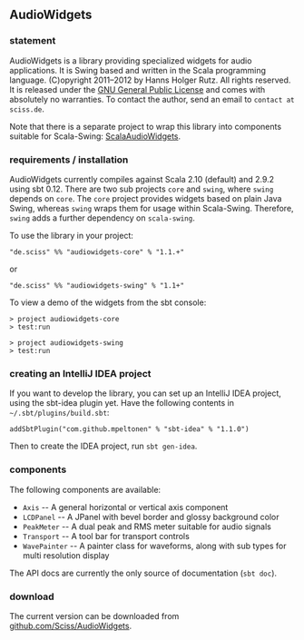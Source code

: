 ## AudioWidgets

### statement

AudioWidgets is a library providing specialized widgets for audio applications. It is Swing based and written in the Scala programming language. (C)opyright 2011&ndash;2012 by Hanns Holger Rutz. All rights reserved. It is released under the [GNU General Public License](http://github.com/Sciss/AudioWidgets/blob/master/licenses/AudioWidgets-License.txt) and comes with absolutely no warranties. To contact the author, send an email to `contact at sciss.de`.

Note that there is a separate project to wrap this library into components suitable for Scala-Swing: [ScalaAudioWidgets](http://github.com/Sciss/ScalaAudioWidgets).

### requirements / installation

AudioWidgets currently compiles against Scala 2.10 (default) and 2.9.2 using sbt 0.12. There are two sub projects `core` and `swing`, where `swing` depends on `core`. The `core` project provides widgets based on plain Java Swing, whereas `swing` wraps them for usage within Scala-Swing. Therefore, `swing` adds a further dependency on `scala-swing`.

To use the library in your project:

    "de.sciss" %% "audiowidgets-core" % "1.1.+"

or

    "de.sciss" %% "audiowidgets-swing" % "1.1+"

To view a demo of the widgets from the sbt console:

    > project audiowidgets-core
    > test:run
    
    > project audiowidgets-swing
    > test:run

### creating an IntelliJ IDEA project

If you want to develop the library, you can set up an IntelliJ IDEA project, using the sbt-idea plugin yet. Have the following contents in `~/.sbt/plugins/build.sbt`:

    addSbtPlugin("com.github.mpeltonen" % "sbt-idea" % "1.1.0")

Then to create the IDEA project, run `sbt gen-idea`.

### components

The following components are available:

 - `Axis` -- A general horizontal or vertical axis component
 - `LCDPanel` -- A JPanel with bevel border and glossy background color
 - `PeakMeter` -- A dual peak and RMS meter suitable for audio signals
 - `Transport` -- A tool bar for transport controls
 - `WavePainter` -- A painter class for waveforms, along with sub types for multi resolution display

The API docs are currently the only source of documentation (`sbt doc`).

### download

The current version can be downloaded from [github.com/Sciss/AudioWidgets](http://github.com/Sciss/AudioWidgets).

